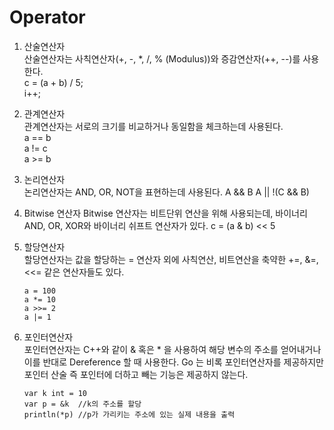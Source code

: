 # Operator
1. 산술연산자  
산술연산자는 사칙연산자(+, -, *, /, % (Modulus))와 증감연산자(++, --)를 사용한다.  
c = (a + b) / 5;  
i++;   

2. 관계연산자  
관계연산자는 서로의 크기를 비교하거나 동일함을 체크하는데 사용된다.  
a == b   
a != c  
a >= b    

3. 논리연산자  
논리연산자는 AND, OR, NOT을 표현하는데 사용된다.
A && B
A || !(C && B)   

4. Bitwise 연산자
Bitwise 연산자는 비트단위 연산을 위해 사용되는데, 바이너리 AND, OR, XOR와 바이너리 쉬프트 연산자가 있다.
c = (a & b) << 5  

5. 할당연산자  
할당연산자는 값을 할당하는 = 연산자 외에 사칙연산, 비트연산을 축약한 +=, &=, <<= 같은 연산자들도 있다.  
    ```
    a = 100  
    a *= 10  
    a >>= 2  
    a |= 1  
    ```

6. 포인터연산자  
포인터연산자는 C++와 같이 & 혹은 * 을 사용하여 해당 변수의 주소를 얻어내거나 이를 반대로 Dereference 할 때 사용한다. Go 는 비록 포인터연산자를 제공하지만 포인터 산술 즉 포인터에 더하고 빼는 기능은 제공하지 않는다.  
    ```
    var k int = 10
    var p = &k  //k의 주소를 할당
    println(*p) //p가 가리키는 주소에 있는 실제 내용을 출력
    ``` 